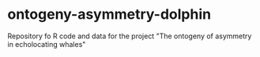 # ontogeny-asymmetry-dolphin
Repository fo R code and data for the project "The ontogeny of asymmetry in echolocating whales"
